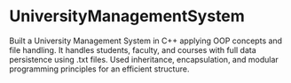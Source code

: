 # UniversityManagementSystem
Built a University Management System in C++ applying OOP concepts and file handling. It handles students, faculty, and courses with full data persistence using .txt files. Used inheritance, encapsulation, and modular programming principles for an efficient structure.
